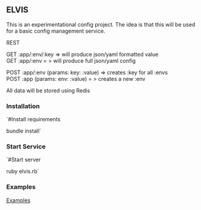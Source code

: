 ## ELVIS
This is an experimentational config project.  The idea is that this will
be used for a basic config management service.

REST

GET :app/:env/:key => will produce json/yaml formatted value<br />
GET :app/:env = > will produce full json/yaml config

POST :app/:env (params: key: :value) => creates :key for all :envs<br />
POST :app (params: env: :value) = > creates a new :env

All data will be stored using Redis

### Installation
`#Install requirements

bundle install`

### Start Service
`#Start server

ruby elvis.rb`

### Examples
[Examples](https://github.com/nateleavitt/elvis/blob/master/examples.md)

